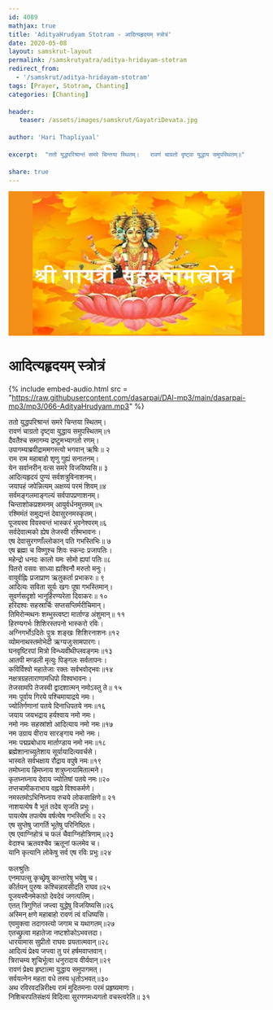 ```yaml
---    
id: 4089    
mathjax: true    
title: 'AdityaHrudyam Stotram - आदित्यहृदयम् स्त्रोत्रं'    
date: 2020-05-08    
layout: samskrut-layout 
permalink: /samskrutyatra/aditya-hridayam-stotram
redirect_from: 
  - '/samskrut/aditya-hridayam-stotram'
tags: [Prayer, Stotram, Chanting]
categories: [Chanting]
    
header:    
   teaser: /assets/images/samskrut/GayatriDevata.jpg    
    
author: 'Hari Thapliyaal'    
    
excerpt:  "ततो युद्धपरिश्रान्तं समरे चिन्तया स्थितम्।   रावणं चाग्रतो दृष्ट्वा युद्धाय समुपस्थितम्॥"  
    
share: true    
---    
```

    
![](/assets/images/samskrut/GayatriDevata.jpg)    
    
# आदित्यहृदयम् स्त्रोत्रं  
    
{% include embed-audio.html src = "https://raw.githubusercontent.com/dasarpai/DAI-mp3/main/dasarpai-mp3/mp3/066-AdityaHrudyam.mp3" %}     
    
ततो युद्धपरिश्रान्तं समरे चिन्तया स्थितम्।    
रावणं चाग्रतो दृष्ट्वा युद्धाय समुपस्थितम्॥१    
दैवतैश्च समागम्य द्रष्टुमभ्यागतो रणम्।    
उपागम्याब्रवीद्राममगस्त्यो भगवान् ऋषिः॥  २    
राम राम महाबाहो शृणु गुह्यं सनातनम्।    
येन सर्वानरीन् वत्स समरे विजयिष्यसि॥ ३    
आदित्यहृदयं पुण्यं सर्वशत्रुविनाशनम्।    
जयापहं जपेन्नित्यम् अक्षय्यं परमं शिवम्॥४    
सर्वमङ्गलमाङ्गल्यं सर्वपापप्रणाशनम्।    
चिन्ताशोकप्रशमनम् आयुर्वर्धनमुत्तमम्॥५    
रश्मिमंतं समुद्यन्तं देवासुरनमस्कृतम्।    
पूजयस्व विवस्वन्तं भास्करं भुवनेश्वरम्॥६    
सर्वदेवात्मको ह्येष तेजस्वी रश्मिभावनः।    
एष देवासुरगणाँल्लोकान् पति गभस्तिभिः॥ ७    
एष ब्रह्मा च विष्णुश्च शिवः स्कन्दः प्रजापतिः।    
महेन्द्रो धनदः कालो यमः सोमो ह्यपां पतिः॥८    
पितरो वसवः साध्या ह्यश्विनौ मरुतो मनुः।    
वायुर्वह्निः प्रजाप्राण ऋतुकर्ता प्रभाकरः॥ ९    
आदित्यः सविता सूर्यः खगः पूषा गभस्तिमान्।    
सुवर्णसदृशो भानुर्हिरण्यरेता दिवाकरः॥ १०    
हरिदश्वः सहस्रार्चिः सप्तसप्तिर्मरीचिमान्।    
तिमिरोन्मथनः शम्भुस्त्वष्टा मार्ताण्ड अंशुमान्॥ ११    
हिरण्यगर्भः शिशिरस्तपनो भास्करो रविः।    
अग्निगर्भोऽदितेः पुत्रः शङ्खः शिशिरनाशनः॥१२    
व्योमनाथस्तमोभेदी ऋग्यजुःसामपारगः।    
घनवृष्टिरपां मित्रो विन्ध्यवीथीप्लवङ्गमः॥१३    
आतपी मण्डली मृत्युः पिङ्गलः सर्वतापनः।    
कविर्विश्वो महातेजाः रक्तः सर्वभवोद्भवः॥१४    
नक्षत्रग्रहताराणामधिपो विश्वभावनः।    
तेजसामपि तेजस्वी द्वादशात्मन् नमोऽस्तु ते॥ १५    
नमः पूर्वाय गिरये पश्चिमायाद्रये नमः।    
ज्योतिर्गणानां पतये दिनाधिपतये नमः॥१६    
जयाय जयभद्राय हर्यश्वाय नमो नमः।    
नमो नमः सहस्रांशो आदित्याय नमो नमः॥१७    
नम उग्राय वीराय सारङ्गाय नमो नमः।    
नमः पद्मप्रबोधाय मार्ताण्डाय नमो नमः॥१८    
ब्रह्मेशानाच्युतेशाय सूर्यायादित्यवर्चसे।    
भास्वते सर्वभक्षाय रौद्राय वपुषे नमः॥१९    
तमोघ्नाय हिमघ्नाय शत्रुघ्नायामितात्मने।    
कृतघ्नघ्नाय देवाय ज्योतिषां पतये नमः॥२०    
तप्तचामीकराभाय वह्नये विश्वकर्मणे।    
नमस्तमोऽभिनिघ्नाय रुचये लोकसाक्षिणे॥ २१    
नाशयत्येष वै भूतं तदेव सृजति प्रभुः।    
पायत्येष तपत्येष वर्षत्येष गभस्तिभिः॥ २२    
एष सुप्तेषु जागर्ति भूतेषु परिनिष्ठितः।    
एष एवाग्निहोत्रं च फलं चैवाग्निहोत्रिणाम्॥२३    
वेदाश्च ऋतवश्चैव ऋतूनां फलमेव च।    
यानि कृत्यानि लोकेषु सर्व एष रविः प्रभुः॥२४    
    
फलश्रुतिः    
एनमापत्सु कृच्छ्रेषु कान्तारेषु भयेषु च।    
कीर्तयन् पुरुषः कश्चिन्नावसीदति राघव॥२५    
पूजयस्वैनमेकाग्रो देवदेवं जगत्पतिम्।    
एतत् त्रिगुणितं जप्त्वा युद्धेषु विजयिष्यसि॥२६    
अस्मिन् क्षणे महाबाहो रावणं त्वं वधिष्यसि।    
एवमुक्त्वा तदागस्त्यो जगाम च यथागतम्॥२७    
एतच्छ्रुत्वा महातेजा नष्टशोकोऽभवत्तदा।    
धारयामास सुप्रीतो राघवः प्रयतात्मवान्॥२८    
आदित्यं प्रेक्ष्य जप्त्वा तु परं हर्षमवाप्तवान्।    
त्रिराचम्य शुचिर्भूत्वा धनुरादाय वीर्यवान्॥२९    
रावणं प्रेक्ष्य हृष्टात्मा युद्धाय समुपागमत्।    
सर्वयत्नेन महता वधे तस्य धृतोऽभवत्॥३०    
अथ रविरवदन्निरीक्ष्य रामं मुदितमनाः परमं प्रहृष्यमाणः।    
निशिचरपतिसंक्षयं विदित्वा सुरगणमध्यगतो वचस्त्वरेति॥ ३१    
    
